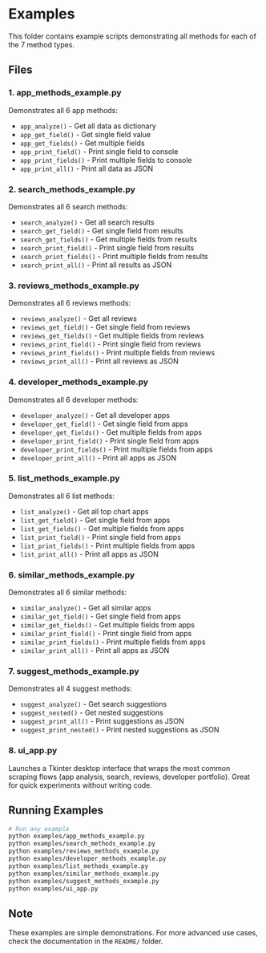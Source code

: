 # Examples

This folder contains example scripts demonstrating all methods for each of the 7 method types.

## Files

### 1. app_methods_example.py
Demonstrates all 6 app methods:
- `app_analyze()` - Get all data as dictionary
- `app_get_field()` - Get single field value
- `app_get_fields()` - Get multiple fields
- `app_print_field()` - Print single field to console
- `app_print_fields()` - Print multiple fields to console
- `app_print_all()` - Print all data as JSON

### 2. search_methods_example.py
Demonstrates all 6 search methods:
- `search_analyze()` - Get all search results
- `search_get_field()` - Get single field from results
- `search_get_fields()` - Get multiple fields from results
- `search_print_field()` - Print single field from results
- `search_print_fields()` - Print multiple fields from results
- `search_print_all()` - Print all results as JSON

### 3. reviews_methods_example.py
Demonstrates all 6 reviews methods:
- `reviews_analyze()` - Get all reviews
- `reviews_get_field()` - Get single field from reviews
- `reviews_get_fields()` - Get multiple fields from reviews
- `reviews_print_field()` - Print single field from reviews
- `reviews_print_fields()` - Print multiple fields from reviews
- `reviews_print_all()` - Print all reviews as JSON

### 4. developer_methods_example.py
Demonstrates all 6 developer methods:
- `developer_analyze()` - Get all developer apps
- `developer_get_field()` - Get single field from apps
- `developer_get_fields()` - Get multiple fields from apps
- `developer_print_field()` - Print single field from apps
- `developer_print_fields()` - Print multiple fields from apps
- `developer_print_all()` - Print all apps as JSON

### 5. list_methods_example.py
Demonstrates all 6 list methods:
- `list_analyze()` - Get all top chart apps
- `list_get_field()` - Get single field from apps
- `list_get_fields()` - Get multiple fields from apps
- `list_print_field()` - Print single field from apps
- `list_print_fields()` - Print multiple fields from apps
- `list_print_all()` - Print all apps as JSON

### 6. similar_methods_example.py
Demonstrates all 6 similar methods:
- `similar_analyze()` - Get all similar apps
- `similar_get_field()` - Get single field from apps
- `similar_get_fields()` - Get multiple fields from apps
- `similar_print_field()` - Print single field from apps
- `similar_print_fields()` - Print multiple fields from apps
- `similar_print_all()` - Print all apps as JSON

### 7. suggest_methods_example.py
Demonstrates all 4 suggest methods:
- `suggest_analyze()` - Get search suggestions
- `suggest_nested()` - Get nested suggestions
- `suggest_print_all()` - Print suggestions as JSON
- `suggest_print_nested()` - Print nested suggestions as JSON

### 8. ui_app.py
Launches a Tkinter desktop interface that wraps the most common scraping
flows (app analysis, search, reviews, developer portfolio).  Great for
quick experiments without writing code.

## Running Examples

```bash
# Run any example
python examples/app_methods_example.py
python examples/search_methods_example.py
python examples/reviews_methods_example.py
python examples/developer_methods_example.py
python examples/list_methods_example.py
python examples/similar_methods_example.py
python examples/suggest_methods_example.py
python examples/ui_app.py
```

## Note

These examples are simple demonstrations. For more advanced use cases, check the documentation in the `README/` folder.
